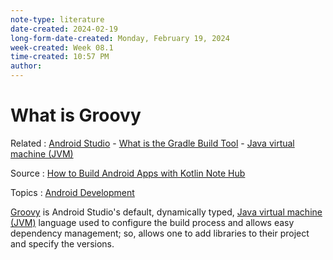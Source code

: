 ```yaml
---
note-type: literature
date-created: 2024-02-19
long-form-date-created: Monday, February 19, 2024
week-created: Week 08.1
time-created: 10:57 PM
author:
---
```


# What is Groovy

Related : [Android Studio](Android%20Studio) - [What is the Gradle Build Tool](What%20is%20the%20Gradle%20Build%20Tool.md) - [Java virtual machine (JVM)](../../3-permanent-notes-🧲/Java%20Virtual%20Machine.md)

Source : [How to Build Android Apps with Kotlin Note Hub](How%20to%20Build%20Android%20Apps%20with%20Kotlin%20Note%20Hub.md)

Topics : [Android Development](../../4-hub-notes-🚉/Android%20Development.md)

[Groovy](../../3-permanent-notes-🧲/Groovy.md) is Android Studio's default, dynamically typed,
[Java virtual machine (JVM)](../../3-permanent-notes-🧲/Java%20Virtual%20Machine.md)
language used to configure the build process and allows easy dependency management;
so, allows one to add libraries to their project and specify the versions.
